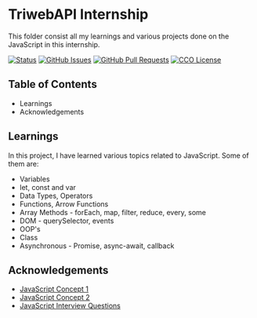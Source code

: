 # TriwebAPI Internship
This folder consist all my learnings and various projects done on the JavaScript in this internship.

[![Status](https://img.shields.io/badge/status-active-success.svg)](https://github.com/krish3742/TriwebAPI-Learning/) [![GitHub Issues](https://img.shields.io/github/issues/krish3742/TriwebAPI-Learning.svg)](https://github.com/krish3742/TriwebAPI-Learning/issues) [![GitHub Pull Requests](https://img.shields.io/github/issues-pr/krish3742/TriwebAPI-Learning.svg)](https://github.com/krish3742/TriwebAPI-Learning/pulls) [![CCO License](https://img.shields.io/badge/license-CCO-yellow.svg)](https://creativecommons.org/publicdomain/zero/1.0/)

## Table of Contents

 - Learnings
 - Acknowledgements

## Learnings

In this project, I have learned various topics related to JavaScript. Some of them are:

- Variables
- let, const and var
- Data Types, Operators
- Functions, Arrow Functions
- Array Methods - forEach, map, filter, reduce, every, some
- DOM - querySelector, events
- OOP's
- Class
- Asynchronous - Promise, async-await, callback

## Acknowledgements

 - [JavaScript Concept 1](https://www.youtube.com/playlist?list=PLIfcYFqzDXHlncg4lhZOFWKVv6W3jmo_f)
 - [JavaScript Concept 2](https://www.youtube.com/playlist?list=PLIfcYFqzDXHlQrXp52rDY3VSTPNaOEBqT)
 - [JavaScript Interview Questions](https://youtube.com/playlist?list=PLIfcYFqzDXHlvuP9MLZHEYYgZ2euprPQJ&si=qx-OXzH0POsXdWul)
